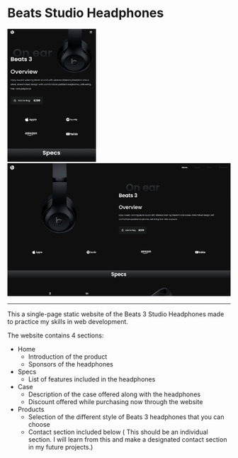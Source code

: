 # Beats Studio Headphones

<!-- ![Beats Studio Headphones|200](img/BeatsStudioHeadphones-mobile-screenshot.png) -->
<!-- ![Beats Studio Headphones|200](img/BeatsStudioHeadphones-desktop-screenshot.png) -->

<img src="img/BeatsStudioHeadphones-mobile-screenshot.png" width="200" height="300">
<img src="img/BeatsStudioHeadphones-desktop-screenshot.png" width="600" height="300">

---

This a single-page static website of the Beats 3 Studio Headphones made to practice my skills in web development.

The website contains 4 sections:

-  Home
   -  Introduction of the product
   -  Sponsors of the headphones
-  Specs
   -  List of features included in the headphones
-  Case
   -  Description of the case offered along with the headphones
   -  Discount offered while purchasing now through the website
-  Products
   -  Selection of the different style of Beats 3 headphones that you can choose
   -  Contact section included below ( This should be an individual section. I will learn from this and make a designated contact section in my future projects.)
